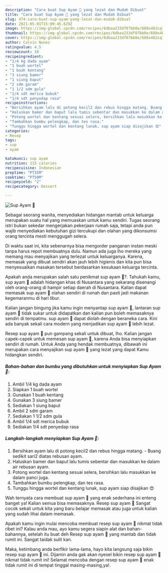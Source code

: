 ```yaml
---
description: "Cara buat Sup Ayam 🍲 yang lezat dan Mudah Dibuat"
title: "Cara buat Sup Ayam 🍲 yang lezat dan Mudah Dibuat"
slug: 474-cara-buat-sup-ayam-yang-lezat-dan-mudah-dibuat
date: 2021-05-01T15:09:45.629Z
image: https://img-global.cpcdn.com/recipes/6dbaa233df07bb0e/680x482cq70/sup-ayam-🍲-foto-resep-utama.jpg
thumbnail: https://img-global.cpcdn.com/recipes/6dbaa233df07bb0e/680x482cq70/sup-ayam-🍲-foto-resep-utama.jpg
cover: https://img-global.cpcdn.com/recipes/6dbaa233df07bb0e/680x482cq70/sup-ayam-🍲-foto-resep-utama.jpg
author: Calvin Nunez
ratingvalue: 4.5
reviewcount: 10
recipeingredient:
- "1/4 kg dada ayam"
- "1 buah wortel"
- "1 buah kentang"
- "3 siung bamer"
- "1 siung baput"
- "2 sdm garam"
- "1 1/2 sdm gula"
- "1/4 sdt merica bubuk"
- "1/4 sdt penyedap rasa"
recipeinstructions:
- "Bersihkan ayam lalu di potong kecil2 dan rebus hingga matang. Buang sedikit sari2 diatas rebusan ayam."
- "Haluskan bamer dan baput lalu tumis sebentar dan masukkan ke dalam air rebusan ayam."
- "Potong wortel dan kentang sesuai selera, bersihkan lalu masukkan ke dalam panci juga."
- "Tambahkan bumbu pelengkap, dan tes rasa."
- "Tunggu hingga wortel dan kentang lunak, sup ayam siap disajikan 😍"
categories:
- Resep
tags:
- sup
- ayam

katakunci: sup ayam 
nutrition: 115 calories
recipecuisine: Indonesian
preptime: "PT35M"
cooktime: "PT50M"
recipeyield: "2"
recipecategory: Dessert

---
```



![Sup Ayam 🍲](https://img-global.cpcdn.com/recipes/6dbaa233df07bb0e/680x482cq70/sup-ayam-🍲-foto-resep-utama.jpg)

Sebagai seorang wanita, menyediakan hidangan mantab untuk keluarga merupakan suatu hal yang memuaskan untuk kamu sendiri. Tugas seorang istri bukan sekedar mengerjakan pekerjaan rumah saja, tetapi anda pun wajib menyediakan kebutuhan gizi tercukupi dan olahan yang dikonsumsi orang tercinta mesti menggugah selera.

Di waktu  saat ini, kita sebenarnya bisa mengorder panganan instan meski tanpa harus repot membuatnya dulu. Namun ada juga lho mereka yang memang mau menyajikan yang terlezat untuk keluarganya. Karena, memasak yang dibuat sendiri akan jauh lebih higienis dan kita pun bisa menyesuaikan masakan tersebut berdasarkan kesukaan keluarga tercinta. 



Apakah anda merupakan salah satu penikmat sup ayam 🍲?. Tahukah kamu, sup ayam 🍲 adalah hidangan khas di Nusantara yang sekarang disenangi oleh orang-orang di hampir setiap daerah di Nusantara. Kalian dapat memasak sup ayam 🍲 olahan sendiri di rumah dan pasti jadi makanan kegemaranmu di hari libur.

Kalian jangan bingung jika kamu ingin menyantap sup ayam 🍲, lantaran sup ayam 🍲 tidak sukar untuk didapatkan dan kalian pun boleh memasaknya sendiri di tempatmu. sup ayam 🍲 dapat diolah dengan beraneka cara. Kini ada banyak sekali cara modern yang menjadikan sup ayam 🍲 lebih lezat.

Resep sup ayam 🍲 pun gampang sekali untuk dibuat, lho. Kalian jangan capek-capek untuk memesan sup ayam 🍲, karena Anda bisa menyiapkan sendiri di rumah. Untuk Anda yang hendak membuatnya, dibawah ini merupakan cara menyajikan sup ayam 🍲 yang lezat yang dapat Kamu hidangkan sendiri.

<!--inarticleads1-->

##### Bahan-bahan dan bumbu yang dibutuhkan untuk menyiapkan Sup Ayam 🍲:

1. Ambil 1/4 kg dada ayam
1. Siapkan 1 buah wortel
1. Gunakan 1 buah kentang
1. Gunakan 3 siung bamer
1. Sediakan 1 siung baput
1. Ambil 2 sdm garam
1. Sediakan 1 1/2 sdm gula
1. Ambil 1/4 sdt merica bubuk
1. Sediakan 1/4 sdt penyedap rasa




<!--inarticleads2-->

##### Langkah-langkah menyiapkan Sup Ayam 🍲:

1. Bersihkan ayam lalu di potong kecil2 dan rebus hingga matang. - Buang sedikit sari2 diatas rebusan ayam.
1. Haluskan bamer dan baput lalu tumis sebentar dan masukkan ke dalam air rebusan ayam.
1. Potong wortel dan kentang sesuai selera, bersihkan lalu masukkan ke dalam panci juga.
1. Tambahkan bumbu pelengkap, dan tes rasa.
1. Tunggu hingga wortel dan kentang lunak, sup ayam siap disajikan 😍




Wah ternyata cara membuat sup ayam 🍲 yang enak sederhana ini enteng banget ya! Kalian semua bisa memasaknya. Resep sup ayam 🍲 Sangat cocok sekali untuk kita yang baru belajar memasak atau juga untuk kalian yang sudah lihai dalam memasak.

Apakah kamu ingin mulai mencoba membuat resep sup ayam 🍲 nikmat tidak ribet ini? Kalau anda mau, ayo kamu segera siapin alat dan bahan-bahannya, setelah itu buat deh Resep sup ayam 🍲 yang mantab dan tidak rumit ini. Sangat taidak sulit kan. 

Maka, ketimbang anda berfikir lama-lama, hayo kita langsung saja bikin resep sup ayam 🍲 ini. Dijamin anda gak akan nyesel bikin resep sup ayam 🍲 nikmat tidak rumit ini! Selamat mencoba dengan resep sup ayam 🍲 enak tidak rumit ini di tempat tinggal masing-masing,ya!.

